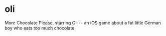 # oli
More Chocolate Please, starring Oli -- an iOS game about a fat little German boy who eats too much chocolate

